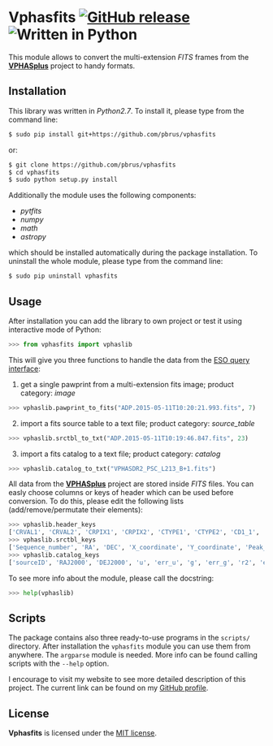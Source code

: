 # Vphasfits [![GitHub release](http://www.astro.uni.wroc.pl/ludzie/brus/img/github/ver20170706.svg "download")](https://github.com/pbrus/vphasfits/) ![Written in Python](http://www.astro.uni.wroc.pl/ludzie/brus/img/github/python.svg "language")

This module allows to convert the multi-extension *FITS* frames from the [**VPHASplus**](http://www.vphasplus.org) project to handy formats.

## Installation

This library was written in *Python2.7*. To install it, please type from the command line:
```bash
$ sudo pip install git+https://github.com/pbrus/vphasfits
```
or:
```bash
$ git clone https://github.com/pbrus/vphasfits
$ cd vphasfits
$ sudo python setup.py install
```
Additionally the module uses the following components:

 * *pytfits*
 * *numpy*
 * *math*
 * *astropy*

which should be installed automatically during the package installation. To uninstall the whole module, please type from the command line:
 ```bash
$ sudo pip uninstall vphasfits
```

## Usage

After installation you can add the library to own project or test it using interactive mode of Python:
```python
>>> from vphasfits import vphaslib
```
This will give you three functions to handle the data from the [ESO query interface](http://archive.eso.org/wdb/wdb/adp/phase3_main/form?phase3_collection=VPHASplus&release_tag=3):

1. get a single pawprint from a multi-extension fits image; product category: *image*
```python
>>> vphaslib.pawprint_to_fits("ADP.2015-05-11T10:20:21.993.fits", 7)
```
2. import a fits source table to a text file; product category: *source_table*
```python
>>> vphaslib.srctbl_to_txt("ADP.2015-05-11T10:19:46.847.fits", 23)
```
3. import a fits catalog to a text file; product category: *catalog*
```python
>>> vphaslib.catalog_to_txt("VPHASDR2_PSC_L213_B+1.fits")
```

All data from the [**VPHASplus**](http://www.vphasplus.org) project are stored inside *FITS* files. You can easly choose columns or keys of header which can be used before conversion. To do this, please edit the following lists (add/remove/permutate their elements):
```python
>>> vphaslib.header_keys
['CRVAL1', 'CRVAL2', 'CRPIX1', 'CRPIX2', 'CTYPE1', 'CTYPE2', 'CD1_1', 'CD2_1', 'CD1_2', 'CD2_2', 'RAZP02', 'DECZP02', 'STDCRMS', 'WCSPASS']
>>> vphaslib.srctbl_keys
['Sequence_number', 'RA', 'DEC', 'X_coordinate', 'Y_coordinate', 'Peak_height', 'Peak_height_err', 'Aper_flux_3', 'Aper_flux_3_err']
>>> vphaslib.catalog_keys
['sourceID', 'RAJ2000', 'DEJ2000', 'u', 'err_u', 'g', 'err_g', 'r2', 'err_r2', 'ha', 'err_ha', 'r', 'err_r', 'i', 'err_i']
```
To see more info about the module, please call the docstring:
```python
>>> help(vphaslib)
```

## Scripts

The package contains also three ready-to-use programs in the `scripts/` directory. After installation the `vphasfits` module you can use them from anywhere. The `argparse` module is needed. More info can be found calling scripts with the `--help` option.

I encourage to visit my website to see more detailed description of this project. The current link can be found on my [GitHub profile](https://github.com/pbrus).

## License

**Vphasfits** is licensed under the [MIT license](http://opensource.org/licenses/MIT).
